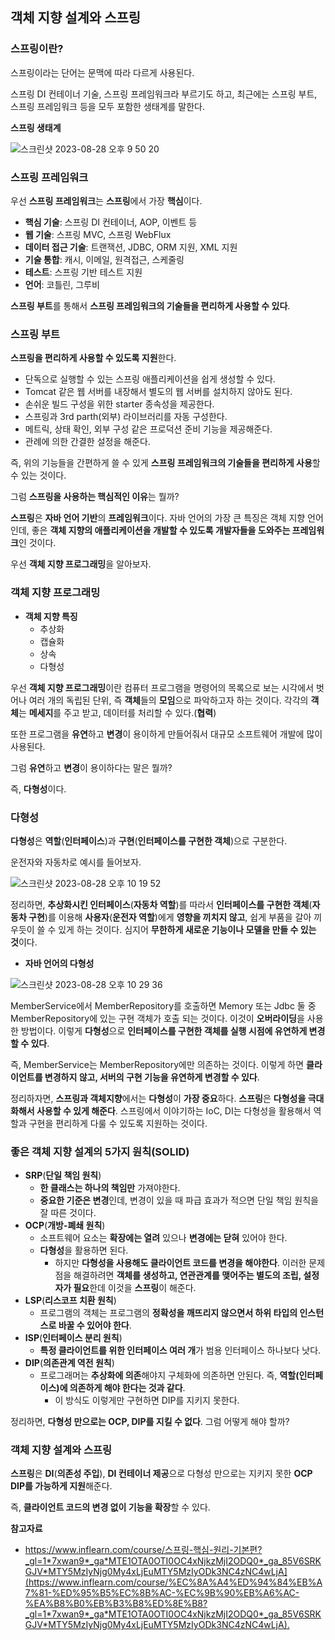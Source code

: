## 객체 지향 설계와 스프링

### 스프링이란?

스프링이라는 단어는 문맥에 따라 다르게 사용된다.

스프링 DI 컨테이너 기술, 스프링 프레임워크라 부르기도 하고, 최근에는 스프링 부트, 스프링 프레임워크 등을 모두 포함한 생태계를 말한다.

**스프링 생태계**

![스크린샷 2023-08-28 오후 9 50 20](https://github.com/Heo-y-y/development-blog/assets/112863029/a88e5c20-d689-491d-bca8-53ffad753bab)

### 스프링 프레임워크

우선 **스프링 프레임워크**는 **스프링**에서 가장 **핵심**이다.

- **핵심 기술**: 스프링 DI 컨테이너, AOP, 이벤트 등
- **웹 기술**: 스프링 MVC, 스프링 WebFlux
- **데이터 접근 기술**: 트랜잭션, JDBC, ORM 지원, XML 지원
- **기술 통합**: 캐시, 이메일, 원격접근, 스케줄링
- **테스트**: 스프링 기반 테스트 지원
- **언어**: 코틀린, 그루비

**스프링 부트**를 통해서 **스프링 프레임워크의 기술들을 편리하게 사용할 수 있다**.

### 스프링 부트

**스프링을 편리하게 사용할 수 있도록 지원**한다.

- 단독으로 실행할 수 있는 스프링 애플리케이션을 쉽게 생성할 수 있다.
- Tomcat 같은 웹 서버를 내장해서 별도의 웹 서버를 설치하지 않아도 된다.
- 손쉬운 빌드 구성을 위한 starter 종속성을 제공한다.
- 스프링과 3rd parth(외부) 라이브러리를 자동 구성한다.
- 메트릭, 상태 확인, 외부 구성 같은 프로덕션 준비 기능을 제공해준다.
- 관례에 의한 간결한 설정을 해준다.

즉, 위의 기능들을 간편하게 쓸 수 있게 **스프링 프레임워크의 기술들을 편리하게 사용**할 수 있는 것이다.

그럼 **스프링을 사용하는 핵심적인 이유**는 뭘까?

**스프링**은 **자바 언어 기반**의 **프레임워크**이다. 자바 언어의 가장 큰 특징은 객체 지향 언어인데, 좋은 **객체 지향의 애플리케이션을 개발할 수 있도록 개발자들을 도와주는 프레임워크**인 것이다.

우선 **객체 지향 프로그래밍**을 알아보자.

### 객체 지향 프로그래밍

- **객체 지향 특징**
    - 추상화
    - 캡슐화
    - 상속
    - 다형성

우선 **객체 지향 프로그래밍**이란 컴퓨터 프로그램을 명령어의 목록으로 보는 시각에서 벗어나 여러 개의 독립된 단위, 즉 **객체**들의 **모임**으로 파악하고자 하는 것이다. 각각의 **객체**는 **메세지**를 주고 받고, 데이터를 처리할 수 있다.(**협력**)

또한 프로그램을 **유연**하고 **변경**이 용이하게 만들어줘서 대규모 소프트웨어 개발에 많이 사용된다.

그럼 **유연**하고 **변경**이 용이하다는 말은 뭘까?

즉, **다형성**이다.

### 다형성

**다형성**은 **역할**(**인터페이스**)과 **구현**(**인터페이스를 구현한 객체**)으로 구분한다. 

운전자와 자동차로 예시를 들어보자.

![스크린샷 2023-08-28 오후 10 19 52](https://github.com/Heo-y-y/development-blog/assets/112863029/4f488b92-610a-4b2c-8933-0a2526b276a7)

정리하면, **추상화시킨 인터페이스**(**자동차 역할**)를 따라서 **인터페이스를 구현한 객체**(**자동차 구현**)를 이용해 **사용자**(**운전자 역할**)에게 **영향을 끼치지 않고**, 쉽게 부품을 갈아 끼우듯이 쓸 수 있게 하는 것이다. 심지어 **무한하게 새로운 기능이나 모델을 만들 수 있는 것**이다.

- **자바 언어의 다형성**
    
![스크린샷 2023-08-28 오후 10 29 36](https://github.com/Heo-y-y/development-blog/assets/112863029/3f163672-b03d-41af-920a-de359bf4041c)    

MemberService에서 MemberRepository를 호출하면 Memory 또는 Jdbc 둘 중 MemberRepository에 있는 구현 객체가 호출 되는 것이다. 이것이 **오버라이딩**을 사용한 방법이다. 이렇게 **다형성**으로 **인터페이스를 구현한 객체를 실행 시점에 유연하게 변경할 수 있다**.

즉, MemberService는 MemberRepository에만 의존하는 것이다. 이렇게 하면 **클라이언트를 변경하지 않고, 서버의 구현 기능을 유연하게 변경할 수 있다**.

정리하자면, **스프링과 객체지향**에서는 **다형성**이 **가장 중요**하다. **스프링**은 **다형성을 극대화해서 사용할 수 있게 해준다**. 스프링에서 이야기하는 IoC, DI는 다형성을 활용해서 역할과 구현을 편리하게 다룰 수 있도록 지원하는 것이다.

### 좋은 객체 지향 설계의 5가지 원칙(SOLID)

- **SRP**(**단일 책임 원칙**)
    - **한 클래스는 하나의 책임만** 가져야한다.
    - **중요한 기준은 변경**인데, 변경이 있을 때 파급 효과가 적으면 단일 책임 원칙을 잘 따른 것이다.
- **OCP**(**개방-폐쇄 원칙**)
    - 소프트웨어 요소는 **확장에는 열려** 있으나 **변경에는 닫혀** 있어야 한다.
    - **다형성**을 활용하면 된다.
        - 하지만 **다형성을 사용해도 클라이언트 코드를 변경을 해야한다**. 이러한 문제점을 해결하려면 **객체를 생성하고, 연관관계를 맺어주는 별도의 조립, 설정자가 필요**한데 이것을 **스프링**이 해준다.
- **LSP**(**리스코프 치환 원칙**)
    - 프로그램의 객체는 프로그램의 **정확성을 깨뜨리지 않으면서 하위 타입의 인스턴스로 바꿀 수 있어야 한다**.
- **ISP**(**인터페이스 분리 원칙**)
    - **특정 클라이언트를 위한 인터페이스 여러 개**가 범용 인터페이스 하나보다 낫다.
- **DIP**(**의존관계 역전 원칙**)
    - 프로그래머는 **추상화에 의존**해야지 구체화에 의존하면 안된다. 즉, **역할(인터페이스)에 의존하게 해야 한다는 것과 같다**.
        - 이 방식도 이렇게만 구현하면 DIP를 지키지 못한다.

정리하면, **다형성 만으로는 OCP, DIP를 지킬 수 없다**. 그럼 어떻게 해야 할까?

### 객체 지향 설계와 스프링

**스프링**은 **DI**(**의존성 주입**), **DI 컨테이너 제공**으로 다형성 만으로는 지키지 못한 **OCP DIP를 가능하게 지원**해준다.

즉, **클라이언트 코드의 변경 없이 기능을 확장**할 수 있다.

**참고자료**

- <https://www.inflearn.com/course/스프링-핵심-원리-기본편?_gl=1*7xwan9*_ga*MTE1OTA0OTI0OC4xNjkzMjI2ODQ0*_ga_85V6SRKGJV*MTY5MzIyNjg0My4xLjEuMTY5MzIyODk3NC4zNC4wLjA](https://www.inflearn.com/course/%EC%8A%A4%ED%94%84%EB%A7%81-%ED%95%B5%EC%8B%AC-%EC%9B%90%EB%A6%AC-%EA%B8%B0%EB%B3%B8%ED%8E%B8?_gl=1*7xwan9*_ga*MTE1OTA0OTI0OC4xNjkzMjI2ODQ0*_ga_85V6SRKGJV*MTY5MzIyNjg0My4xLjEuMTY5MzIyODk3NC4zNC4wLjA).>
